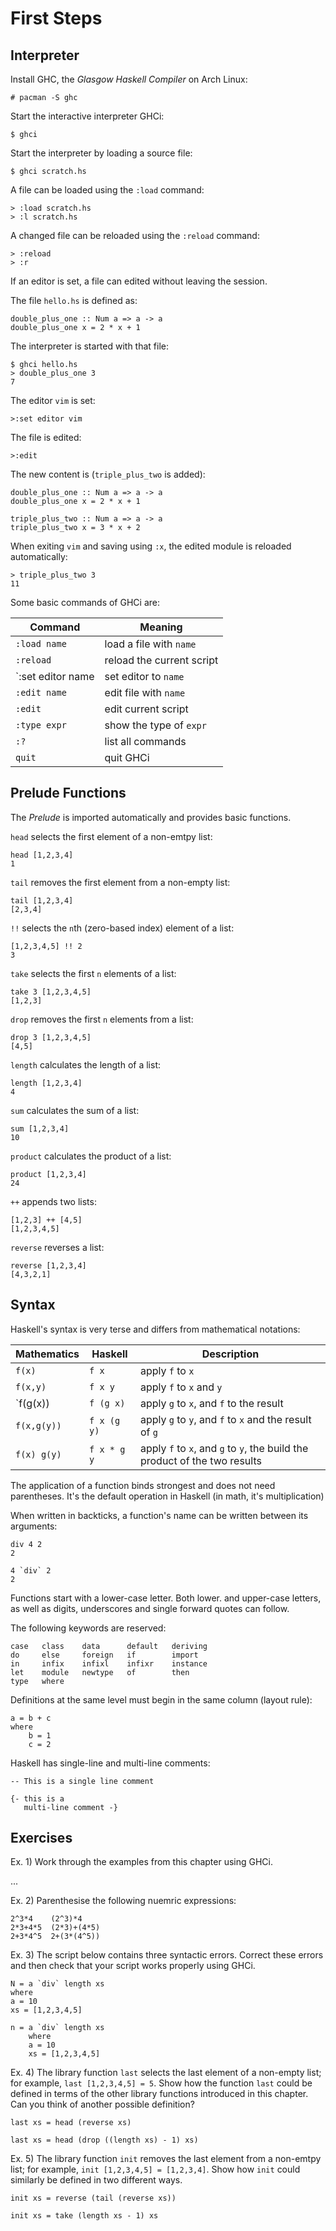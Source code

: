 # First Steps

## Interpreter

Install GHC, the _Glasgow Haskell Compiler_ on Arch Linux:

    # pacman -S ghc

Start the interactive interpreter GHCi:

    $ ghci

Start the interpreter by loading a source file:

    $ ghci scratch.hs

A file can be loaded using the `:load` command:

    > :load scratch.hs
    > :l scratch.hs

A changed file can be reloaded using the `:reload` command:

    > :reload
    > :r

If an editor is set, a file can edited without leaving the session.

The file `hello.hs` is defined as:

    double_plus_one :: Num a => a -> a
    double_plus_one x = 2 * x + 1

The interpreter is started with that file:

    $ ghci hello.hs
    > double_plus_one 3
    7

The editor `vim` is set:

    >:set editor vim

The file is edited:

    >:edit

The new content is (`triple_plus_two` is added):

    double_plus_one :: Num a => a -> a
    double_plus_one x = 2 * x + 1

    triple_plus_two :: Num a => a -> a
    triple_plus_two x = 3 * x + 2

When exiting `vim` and saving using `:x`, the edited module is reloaded
automatically:

    > triple_plus_two 3
    11

Some basic commands of GHCi are:

| Command           | Meaning                   |
|-------------------|---------------------------|
| `:load name`      | load a file with `name`   |
| `:reload`         | reload the current script |
| `:set editor name | set editor to `name`      |
| `:edit name`      | edit file with `name`     |
| `:edit`           | edit current script       |
| `:type expr`      | show the type of `expr`   |
| `:?`              | list all commands         |
| `quit`            | quit GHCi                 |

## Prelude Functions

The _Prelude_ is imported automatically and provides basic functions.

`head` selects the first element of a non-emtpy list:

    head [1,2,3,4]
    1

`tail` removes the first element from a non-empty list:

    tail [1,2,3,4]
    [2,3,4]

`!!` selects the `n`th (zero-based index) element of a list:

    [1,2,3,4,5] !! 2
    3

`take` selects the first `n` elements of a list:

    take 3 [1,2,3,4,5]
    [1,2,3]

`drop` removes the first `n` elements from a list:

    drop 3 [1,2,3,4,5]
    [4,5]

`length` calculates the length of a list:

    length [1,2,3,4]
    4

`sum` calculates the sum of a list:

    sum [1,2,3,4]
    10

`product` calculates the product of a list:

    product [1,2,3,4]
    24

`++` appends two lists:

    [1,2,3] ++ [4,5]
    [1,2,3,4,5]

`reverse` reverses a list:

    reverse [1,2,3,4]
    [4,3,2,1]

## Syntax

Haskell's syntax is very terse and differs from mathematical notations:

| Mathematics | Haskell     | Description                                                                |
|-------------|-------------|----------------------------------------------------------------------------|
| `f(x)`      | `f x`       | apply `f` to `x`                                                           |
| `f(x,y)`    | `f x y`     | apply `f` to `x` and `y`                                                   |
| `f(g(x))    | `f (g x)`   | apply `g` to `x`, and `f` to the result                                    |
| `f(x,g(y))` | `f x (g y)` | apply `g` to `y`, and `f` to `x` and the result of `g`                     |
| `f(x) g(y)` | `f x * g y` | apply `f` to `x`, and `g` to `y`, the build the product of the two results |

The application of a function binds strongest and does not need parentheses.
It's the default operation in Haskell (in math, it's multiplication)

When written in backticks, a function's name can be written between its arguments:

    div 4 2
    2

    4 `div` 2
    2

Functions start with a lower-case letter. Both lower. and upper-case letters,
as well as digits, underscores and single forward quotes can follow.

The following keywords are reserved:

    case   class    data      default   deriving
    do     else     foreign   if        import
    in     infix    infixl    infixr    instance
    let    module   newtype   of        then
    type   where

Definitions at the same level must begin in the same column (layout rule):

    a = b + c
    where
        b = 1
        c = 2

Haskell has single-line and multi-line comments:

    -- This is a single line comment

    {- this is a
       multi-line comment -}

## Exercises

Ex. 1) Work through the examples from this chapter using GHCi.

...

Ex. 2) Parenthesise the following nuemric expressions:

    2^3*4    (2^3)*4
    2*3+4*5  (2*3)+(4*5)
    2+3*4^5  2+(3*(4^5)) 

Ex. 3) The script below contains three syntactic errors. Correct these errors and
then check that your script works properly using GHCi.

    N = a `div` length xs
    where
    a = 10
    xs = [1,2,3,4,5]

    n = a `div` length xs
        where
        a = 10
        xs = [1,2,3,4,5]

Ex. 4) The library function `last` selects the last element of a non-empty list;
for example, `last [1,2,3,4,5] = 5`. Show how the function `last` could be
defined in terms of the other library functions introduced in this chapter. Can
you think of another possible definition?

    last xs = head (reverse xs)

    last xs = head (drop ((length xs) - 1) xs)

Ex. 5) The library function `init` removes the last element from a non-emtpy list;
for example, `init [1,2,3,4,5] = [1,2,3,4]`. Show how `init` could similarly be
defined in two different ways.

    init xs = reverse (tail (reverse xs))

    init xs = take (length xs - 1) xs

